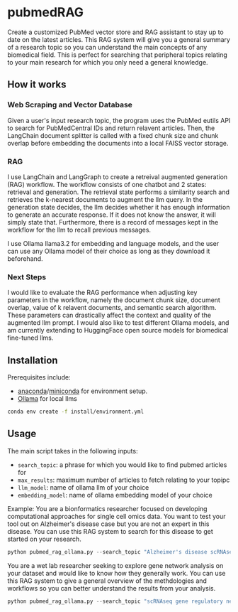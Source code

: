 # pubmedRAG
Create a customized PubMed vector store and RAG assistant to stay up to date on the latest articles. This RAG system will give you a general summary of a research topic so you can understand the main concepts of any biomedical field. This is perfect for searching that peripheral topics relating to your main research for which you only need a general knowledge.

## How it works

### Web Scraping and Vector Database
Given a user's input research topic, the program uses the PubMed eutils API to search for PubMedCentral IDs and return relavent articles. Then, the LangChain document splitter is called with a fixed chunk size and chunk overlap before embedding the documents into a local FAISS vector storage.

### RAG

I use LangChain and LangGraph to create a retreival augmented generation (RAG) workflow. The workflow consists of one chatbot and 2 states: retrieval and generation. The retrieval state performs a similarity search and retrieves the k-nearest documents to augment the llm query. In the generation state decides, the llm decides whether it has enough information to generate an accurate response. If it does not know the answer, it will simply state that. Furthermore, there is a record of messages kept in the workflow for the llm to recall previous messages.

I use Ollama llama3.2 for embedding and language models, and the user can use any Ollama model of their choice as long as they download it beforehand.

### Next Steps

I would like to evaluate the RAG performance when adjusting key parameters in the workflow, namely the document chunk size, document overlap, value of k relavent documents, and semantic search algorithm. These parameters can drastically affect the context and quality of the augmented llm prompt. I would also like to test different Ollama models, and am currently extending to HuggingFace open source models for biomedical fine-tuned llms.

## Installation

Prerequisites include:
- [anaconda](https://anaconda.org/)/[miniconda](https://www.anaconda.com/docs/getting-started/miniconda/main) for environment setup. 
- [Ollama](https://ollama.com/) for local llms

```bash
conda env create -f install/environment.yml
```

## Usage



The main script takes in the following inputs:
- `search_topic`: a phrase for which you would like to find pubmed articles for
- `max_results`: maximum number of articles to fetch relating to your topipc
- `llm_model`: name of ollama llm of your choice
- `embedding_model`: name of ollama embedding model of your choice

Example:
You are a bionformatics researcher focused on developing computational approaches for single cell omics data. You want to test your tool out on Alzheimer's disease case but you are not an expert in this disease. You can use this RAG system to search for this disease to get started on your research.

```python
python pubmed_rag_ollama.py --search_topic "Alzheimer's disease scRNAseq" --max_results 50 --llm_model llama3.2 --embedding_model=llama3.2
```

You are a wet lab researcher seeking to explore gene network analysis on your dataset and would like to know how they generally work. You can use this RAG system to give a general overview of the methdologies and workflows so you can better understand the results from your analysis.

```python
python pubmed_rag_ollama.py --search_topic "scRNAseq gene regulatory networks" --max_results 50 --llm_model llama3.2 --embedding_model=llama3.2
```